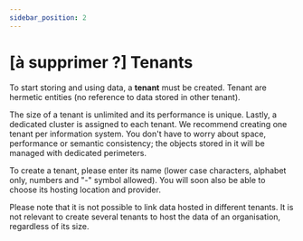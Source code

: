 ```yaml
---
sidebar_position: 2
---
```


# [à supprimer ?] Tenants

To start storing and using data, a **tenant** must be created. Tenant are hermetic entities (no reference to data stored in other tenant). 

The size of a tenant is unlimited and its performance is unique. Lastly, a dedicated cluster is assigned to each tenant.
We recommend creating one tenant per information system. You don't have to worry about space, performance or semantic consistency; the objects stored in it will be managed with dedicated perimeters.

To create a tenant, please enter its name (lower case characters, alphabet only, numbers and "-" symbol allowed). You will soon also be able to choose its hosting location and provider.

Please note that it is not possible to link data hosted in different tenants. It is not relevant to create several tenants to host the data of an organisation, regardless of its size.